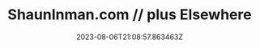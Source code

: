 ---
title: "ShaunInman.com // plus Elsewhere"
category: "IndieWeb & Personal Blogs"
site_url: http://www.shauninman.com/
feed_url: http://www.shauninman.com/feeds/plus
date: 2023-08-06T21:08:57.863463Z
domain: www.shauninman.com

---